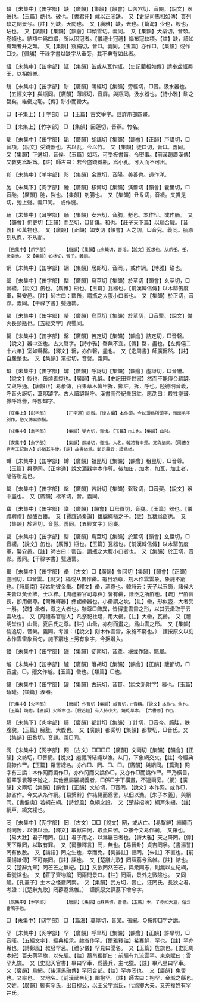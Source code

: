<!-- { "loadSidebar": true } -->
缺	【未集中】【缶字部】	缺	【廣韻】【集韻】【韻會】□苦穴切，音闋。【說文】器破也。【玉篇】虧也，破也。【書君牙】咸以正罔缺。　又【史記司馬相如傳】貫列缺之倒景兮。【註】列缺，天閃也。　又【廣雅】缺，去也。【篇海】少也，毀也，玷也。　又【廣韻】【集韻】【韻會】□傾雪切。義同。　又【集韻】犬橤切，音頍。卷幘也。結項中爲四綴，所以固冠者。【儀禮士冠禮】緇布冠缺項。【註】缺，讀如有頍者弁之頍。　又【集韻】窺絹切，音□。義同。【玉篇】亦作□。【集韻】或作□決。【佩觿】干祿字書以缺字从垂旁，其不典有如此者。

缻	【未集中】【缶字部】	缻	【集韻】缶或从瓦作缻。【史記藺相如傳】請奉盆缻秦王，以相娛樂。

缾	【未集中】【缶字部】	缾	【廣韻】蒲經切【集韻】旁經切，□音。汲水器也。【五經文字】與瓶同。【廣韻】薄經切，音屏。與瓶同。汲水器也。【詩小雅】缾之罄矣，維罍之恥。【傳】缾小而罍大。

□	【子集上】【亅字部】	□	【玉篇】古文爭字。註詳爪部四畫。

□	【未集上】【竹字部】	□	【集韻】因蓮切，音燕。竹名。

缿	【未集中】【缶字部】	缿	【廣韻】胡講切【集韻】【韻會】【正韻】戸講切，□音項。【說文】受錢器也。古以瓦，今以竹。　又【集韻】徒口切，音□。義同。　又【集韻】下遘切，音候。【玉篇】如瓨，可受板書筩，令密事。【前漢趙廣漢傳】又敎吏爲缿筩。【註】師古曰：若今盛錢臧瓶，爲小孔，可入而不可出。

羏	【未集中】【羊字部】	羏	【集韻】余章切，音陽。美善也。通作洋。

肔	【未集下】【肉字部】	肔	【廣韻】移爾切【集韻】演爾切【韻會】養里切，□音酏。【廣韻】肔，裂也。【集韻】刳腸也。　又【集韻】丑豸切，音褫。又賞是切，弛上聲。義□同。　或作胣。

聏	【未集中】【耳字部】	聏	【集韻】女六切，音朒。慙也。本作忸。或作胹。　又【韻會】仍吏切【正韻】而至切，□音餌。和也。【莊子天下篇】以聏合驩。【音義】和萬物也。　又【廣韻】【正韻】如支切【韻會】人之切，□音兒。義同。胹原刻从恧，不从而。

	【巳集中】【爪字部】		【唐韻】【集韻】□余箴切，音淫。【說文】近求也。从爪壬。壬，徼幸也。　又【集韻】如林切，音壬。義同。

罁	【未集中】【缶字部】	罁	【集韻】居郞切，音岡。，或作罁。【博雅】缾也。

罂	【未集中】【缶字部】	罌	【廣韻】烏莖切【集韻】於莖切【韻會】幺莖切，□音纓。【說文】缶也。【廣雅】瓶也。【玉篇】瓦器也。【前漢韓信傳】以木罌缶度軍，襲安邑。【註】師古曰：罌缶，謂瓶之大腹小口者也。　又【集韻】於正切，音郢。義同。【干祿字書】甖通罌。

罃	【未集中】【缶字部】	罃	【廣韻】烏莖切【集韻】於莖切，□音罌。【說文】備火長頸瓶也。【五經文字】與甖同。

罄	【未集中】【缶字部】	罄	【廣韻】苦定切【集韻】【韻會】詰定切，□音磬。【說文】器中空也。古文磬字。【詩小雅】罄無不宜。【傳】罄，盡也。【左傳僖二十六年】室如縣罄。【釋文】罄，亦作磬，盡也。　又【逸周書】師廣罄然。【註】自嚴整也。　又【集韻】棄挺切，音謦。義同。

罅	【未集中】【缶字部】	罅	【廣韻】呼訝切【集韻】【韻會】虛訝切，□音嚇。【說文】裂也，缶燒善裂也。【廣韻】孔罅。【史記田齊世家】然而不能傅合疏罅。　又與呼通。【唐韻正】易彖傳，百果草木皆甲拆，鄭註，拆，呼也。陸德明音義，呼音火訝切，蓋卽罅字。古人讀罅爲呼。漢書高帝紀釁鼓註，應劭曰：殺牲塗鼓。釁呼爲釁，呼卽罅字。

	【亥集上】【髟字部】		【正字通】同鬚。【復古編】本作須。今以須爲所須字，而面毛字別作，俗又傳寫作鬚。

	【戌集中】【阜字部】		【集韻】弼力切，音愎。【玉篇】□山也。【集韻】山陊。

	【亥集中】【魚字部】		【集韻】疎鳩切，音搜。人名。韓將有申差。又與緧同。【周禮冬官考工記輈人】必緧其牛後。【註】故書緧爲。鄭司農云：讀爲緧。

罇	【未集中】【缶字部】	罇	【廣韻】祖昆切【集韻】【韻會】租昆切，□音尊。【玉篇】與尊同。【正字通】說文酒器字本作尊。後加缶，加木，加瓦，加土者，隨俗所見也。

罊	【未集中】【缶字部】	罊	【廣韻】苦計切【集韻】磬致切，□音契。【說文】器中盡也。　又【廣韻】楷革切，音。義同。

罋	【未集中】【缶字部】	罋	【廣韻】【韻會】□烏貢切，音甕。【玉篇】器也。【儀禮聘禮】醯醢百罋。　又【賈誼過秦論】罋牖繩樞之子。【註】瓦罋爲窗也。　又【集韻】於容切，音邕。義同。【五經文字】同甕。

罌	【未集中】【缶字部】	罌	【廣韻】烏莖切【集韻】於莖切【韻會】幺莖切，□音纓。【說文】缶也。【廣雅】瓶也。【玉篇】瓦器也。【前漢韓信傳】以木罌缶度軍，襲安邑。【註】師古曰：罌缶，謂瓶之大腹小口者也。　又【集韻】於正切，音郢。義同。【干祿字書】甖通罌。

罍	【未集中】【缶字部】	罍	〔古文〕□【廣韻】魯回切【集韻】【韻會】【正韻】盧回切，□音雷。【說文】櫑或从缶作罍。龜目酒尊，刻木作雲雷象，象施不窮也。【詩周南】我姑酌彼金罍。【釋文】罍，酒尊也。韓詩云：天子以玉飾，諸侯大夫皆以黃金飾，士以梓。【周禮春官司尊彝】皆有罍，諸臣之所酢也。【疏】尸酢賔長，卽用罍尊。【爾雅釋器】彝卣罍器也。小罍謂之坎。【註】罍，形似壺，大者受一斛。【疏】罍者，尊之大者也。雖尊□飾異，皆得畫雲雷之形，以其云罍取于云雷故也。　又【周禮春官鬯人】凡祭祀社壝，用大罍。【註】大罍，瓦罍。　又【禮明堂位】山罍，夏后氏之尊。【註】山罍，亦刻而畫之，爲山雲之形。　又【集韻】倫追切，音纍。義同。考證：〔【說文】刻木作雲雷，象施不窮也。〕　謹按原文以刻木作雲雷象爲句，施不窮也上另有象字，今据增入。 

罎	【未集中】【缶字部】	罎	【集韻】徒南切，音覃。壜或作罎。甒屬。

罏	【未集中】【缶字部】	罏	【廣韻】落胡切【集韻】【韻會】【正韻】籠都切，□音盧。□，籀文作罏。【玉篇】罍也。【類篇】□也。

罐	【未集中】【缶字部】	罐	【集韻】古玩切，音貫。【說文新附字】器也。【玉篇】缻罐。【類篇】汲器。

	【巳集中】【火字部】		【唐韻】作曹切【集韻】臧曹切，□音糟。【說文】本作□。焦也。【玉篇】燒也。【廣韻】火餘木也。【般若經】有人持小火，燒乾草木。　【六書原】作□。

腣	【未集下】【肉字部】	腣	【廣韻】都計切【集韻】丁計切，□音帝。腣胿，胅腹貌。【玉篇】腣胿，大腹也。　又【廣韻】都奚切【集韻】都黎切，□音氐。又【集韻】田黎切，音題。義□同。

网	【未集中】【网字部】	网	〔古文〕□□□□【廣韻】文兩切【集韻】【韻會】【正韻】文紡切，□音網。【說文】庖犧所結繩以漁。从冂，下象網交文。【註】今經典變隷作罒。【玉篇】羅罟總名。亦作□、罔、□、□。【廣韻】與網同。【篇海】网字有三譌：本作网而譌作□，亦作冈而又譌作□，又亦作□而譌作罒。罒乃橫目，惟睪眔睘等字從之，其他但屬羅網義者，□係□字下橫畫，不連兩旁。（網）【廣韻】文兩切【集韻】【韻會】【正韻】文紡切，□音罔。【說文】本作网。或作□，隷省作。今文从糸作綱。【易繫辭】作結繩而爲罟，以佃以漁。【朱子本義】，與綱同。【書盤庚】若綱在綱。【詩邶風】魚綱之設。　又【楚辭招魂】綱戸朱綴。【註】綱戸，綺文縷也。

罔	【未集中】【网字部】	罔	〔古文〕□□【說文】网，或从亡。【易繫辭】結繩而爲罔罟，以佃以漁。【釋文】取獸曰罔，取魚曰罟。○按今文易作網。　又羅也。【易大壯】君子用罔。【註】君子用之，以爲羅已者也。【詩大雅】天之降罔。【傳】天下羅罔，以取有罪。　又【爾雅釋言】罔，無也。【易晉卦】貞吉罔孚。【書湯誓】罔有攸赦。　又【論語】罔之生也，幸而免。【何晏註】誣罔。【朱註】不直也。【前漢揚雄傳】不可姦罔。【註】誣也。　又【楚辭九歌】罔薛荔兮爲帷。【註】結也。　又【楚辭九章】罔芒芒之無紀。【註】又欲罔然芒芒，與衆同志，則無以立紀綱，垂號諡也。　又【莊子齊物論】罔兩問景曰。【註】罔兩，景外之微隂也。　又同魍。【孔叢子】土木之怪夔罔兩。　又【集韻】武方切，音亡。汪罔氏，長狄之君。考證：〔【楚辭九歌】罔薜荔爲帷。〕　謹照原文薜荔下增兮字。 

	【辰集中】【木字部】		【唐韻】【集韻】□蘇典切，音毨。【玉篇】木，子赤如大豆，俗云雷鳴子也。

□	【未集中】【网字部】	□	【篇海】莫厚切，音某。張網。○按卽□字之譌。

罕	【未集中】【网字部】	罕	【廣韻】呼旱切【集韻】【韻會】【正韻】許旱切，□音暵。【五經文字】，經典相承。隷省作罕。【爾雅釋詁】希寡鮮，罕也。【註】罕亦希也。【詩鄭風】叔發罕忌。【禮少儀】罕見曰聞名。　又【玉篇】旌旗也。【史記周本紀】百夫荷罕旗，以先驅。【註】蔡邕獨斷曰：前驅有九流雲罕。東京賦曰：雲罕九旒。　又【史記天官書】畢曰罕車，爲邊兵，主弋獵。【註】畢八星曰罕車。　又【廣韻】鳥網。【後漢馬融傳】罕罔合部。【註】罕亦罔也。　又【廣韻】兔罟也。又率也。　又地名。【前漢武帝紀】圍枹罕。【註】師古曰：枹罕，金城之縣也。　又姓。【廣韻】鄭有罕氏，出自穆公，以王父字爲氏，代爲卿大夫。又羌複姓有罕井氏。

